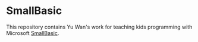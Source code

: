 # SmallBasic

This repository contains Yu Wan's work for teaching kids programming with Microsoft [SmallBasic](http://smallbasic.com).

